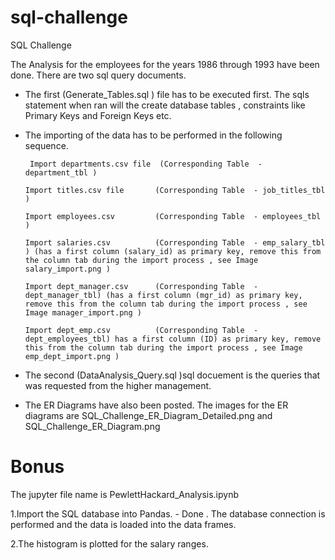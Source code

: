 # sql-challenge
SQL Challenge


The Analysis for the employees for the years 1986 through 1993 have been done.
 There are two sql query documents. 


  - The first (Generate_Tables.sql ) file  has to be executed first. The sqls statement when ran will the create database tables , constraints like Primary Keys and Foreign Keys etc.


  - The importing of the data has to be performed in the following sequence.

         Import departments.csv file  (Corresponding Table  - department_tbl )

        Import titles.csv file       (Corresponding Table  - job_titles_tbl )

        Import employees.csv         (Corresponding Table  - employees_tbl  )

        Import salaries.csv          (Corresponding Table  - emp_salary_tbl ) (has a first column (salary_id) as primary key, remove this from the column tab during the import process , see Image salary_import.png )  

        Import dept_manager.csv      (Corresponding Table  - dept_manager_tbl) (has a first column (mgr_id) as primary key, remove this from the column tab during the import process , see Image manager_import.png )  

        Import dept_emp.csv          (Corresponding Table  - dept_employees_tbl) has a first column (ID) as primary key, remove this from the column tab during the import process , see Image emp_dept_import.png )  


  - The second (DataAnalysis_Query.sql )sql docuement is the queries that was requested from the higher management. 

  - The ER Diagrams have also been posted. 
    The images for the ER diagrams  are SQL_Challenge_ER_Diagram_Detailed.png and SQL_Challenge_ER_Diagram.png

# Bonus

The jupyter file name is PewlettHackard_Analysis.ipynb

  1.Import the SQL database into Pandas. - Done . The database connection is performed and the data is loaded into the data frames.
  
  2.The histogram is plotted for the salary ranges.
  